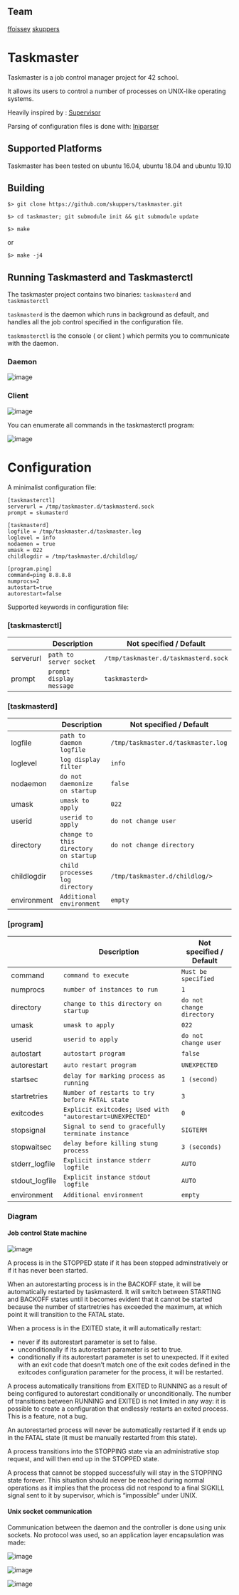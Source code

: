 ## Team
[ffoissey](https://github.com/ffoissey)
[skuppers](https://github.com/skuppers)

# Taskmaster

Taskmaster is a job control manager project for 42 school.

It allows its users to control a number of processes on UNIX-like operating systems.

Heavily inspired by : [Supervisor](https://github.com/Supervisor/supervisor)

Parsing of configuration files is done with: [Iniparser](https://github.com/ndevilla/iniparser)


## Supported Platforms

Taskmaster has been tested on ubuntu 16.04, ubuntu 18.04 and ubuntu 19.10

## Building

``$> git clone https://github.com/skuppers/taskmaster.git ``

``$> cd taskmaster; git submodule init && git submodule update``

  
   ``$> make``
   
   or
   
   ``$> make -j4``
   
   

## Running Taskmasterd and Taskmasterctl
The taskmaster project contains two binaries: `taskmasterd` and `taskmasterctl`

`taskmasterd` is the daemon which runs in background as default, and handles all the job control specified in the configuration file.

`taskmasterctl` is the console ( or client ) which permits you to communicate with the daemon.

### Daemon
![image](https://user-images.githubusercontent.com/29956389/82141534-ba54d880-9836-11ea-963b-1677c1bfa2e3.png)
### Client
![image](https://user-images.githubusercontent.com/29956389/82141525-aa3cf900-9836-11ea-8cc1-84f002c06569.png)

You can enumerate all commands in the taskmasterctl program:

![image](https://user-images.githubusercontent.com/29956389/82123222-78755500-9798-11ea-992e-509a72d1d8a9.png)


# Configuration

A minimalist configuration file:
```
[taskmasterctl]
serverurl = /tmp/taskmaster.d/taskmasterd.sock
prompt = skumasterd

[taskmasterd]
logfile = /tmp/taskmaster.d/taskmaster.log
loglevel = info
nodaemon = true
umask = 022
childlogdir = /tmp/taskmaster.d/childlog/

[program.ping]
command=ping 8.8.8.8
numprocs=2
autostart=true
autorestart=false
```

Supported keywords in configuration file:
### [taskmasterctl]

|                |Description                          |Not specified / Default                         |
|----------------|-------------------------------|-----------------------------|
|serverurl    |`path to server socket`            |`/tmp/taskmaster.d/taskmasterd.sock`
|prompt          |`prompt display message`            |`taskmasterd>          `  |


### [taskmasterd]
|                |Description                          |Not specified / Default                         |
|----------------|-------------------------------|-----------------------------|
|logfile    |`path to daemon logfile`            |`/tmp/taskmaster.d/taskmaster.log`
|loglevel          |`log display filter`            |`info          `  |
|nodaemon    |`do not daemonize on startup`            |`false`
|umask          |`umask to apply`            |`022          `  |
|userid    |`userid to apply`            |`do not change user`
|directory          |`change to this directory on startup`            |`do not change directory          `  |
|childlogdir          |`child processes log directory`            |`/tmp/taskmaster.d/childlog/>          `  |
|environment          |`Additional environment`	| `empty` |


### [program]
|                |Description                          |Not specified / Default                         |
|----------------|-------------------------------|-----------------------------|
|command    |`command to execute`            |`Must be specified`
|numprocs          |`number of instances to run`            |`1          `  |
|directory    |`change to this directory on startup`            |`do not change directory`
|umask          |`umask to apply`            |`022          `  |
|userid          |`userid to apply`	| `do not change user` |
|autostart    |`autostart program`            |`false`
|autorestart          |`auto restart program`            |`UNEXPECTED          `  |
|startsec          |`delay for marking process as running`            |`1 (second)          `  |
|startretries          |`Number of restarts to try before FATAL state`	| `3` |
|exitcodes          |`Explicit exitcodes; Used with "autorestart=UNEXPECTED"`	| `0` |
|stopsignal          |`Signal to send to gracefully terminate instance`	| `SIGTERM` |
|stopwaitsec          |`delay before killing stung process`	| `3 (seconds)` |
|stderr_logfile          |`Explicit instance stderr logfile`	| `AUTO` |
|stdout_logfile          |`Explicit instance stdout logfile`	| `AUTO` |
|environment          |`Additional environment`	| `empty` |

### Diagram
#### Job control State machine
![image](https://user-images.githubusercontent.com/29956389/82141186-719c2000-9834-11ea-95fb-4c17e7c9036b.png)

A process is in the STOPPED state if it has been stopped adminstratively or if it has never been started.

When an autorestarting process is in the BACKOFF state, it will be automatically restarted by taskmasterd. It will switch between STARTING and BACKOFF states until it becomes evident that it cannot be started because the number of startretries has exceeded the maximum, at which point it will transition to the FATAL state.

When a process is in the EXITED state, it will automatically restart:

- never if its autorestart parameter is set to false.
- unconditionally if its autorestart parameter is set to true.
- conditionally if its autorestart parameter is set to unexpected. If it exited with an exit code that doesn’t match one of the exit codes defined in the exitcodes configuration parameter for the process, it will be restarted.

A process automatically transitions from EXITED to RUNNING as a result of being configured to autorestart conditionally or unconditionally. The number of transitions between RUNNING and EXITED is not limited in any way: it is possible to create a configuration that endlessly restarts an exited process. This is a feature, not a bug.

An autorestarted process will never be automatically restarted if it ends up in the FATAL state (it must be manually restarted from this state).

A process transitions into the STOPPING state via an administrative stop request, and will then end up in the STOPPED state.

A process that cannot be stopped successfully will stay in the STOPPING state forever. This situation should never be reached during normal operations as it implies that the process did not respond to a final SIGKILL signal sent to it by supervisor, which is “impossible” under UNIX.


#### Unix socket communication

Communication between the daemon and the controller is done using unix sockets.
No protocol was used, so an application layer encapsulation was made:

![image](https://user-images.githubusercontent.com/29956389/82141715-fdfc1200-9837-11ea-8200-6bd9b971ae51.png)

![image](https://user-images.githubusercontent.com/29956389/82141789-782c9680-9838-11ea-9dcc-8d5a1d6f8eb1.png)

![image](https://user-images.githubusercontent.com/29956389/82123059-8bd3f080-9797-11ea-8a20-ad15b1051390.png)
